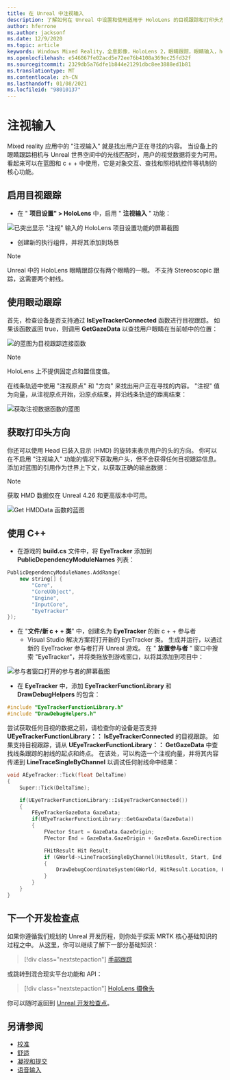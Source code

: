 ```yaml
---
title: 在 Unreal 中注视输入
description: 了解如何在 Unreal 中设置和使用适用于 HoloLens 的目视跟踪和打印头方向的目视输入。
author: hferrone
ms.author: jacksonf
ms.date: 12/9/2020
ms.topic: article
keywords: Windows Mixed Reality，全息影像，HoloLens 2，眼睛跟踪，眼睛输入，head 装显示，Unreal 引擎，混合现实耳机，windows Mixed Reality 耳机，虚拟现实耳机
ms.openlocfilehash: e546867fe02acd5e72ee76b4108a369ec25fd32f
ms.sourcegitcommit: 2329db5a76dfe1b844e21291dbc8ee3888ed1b81
ms.translationtype: MT
ms.contentlocale: zh-CN
ms.lasthandoff: 01/08/2021
ms.locfileid: "98010137"
---
```

# <a name="gaze-input"></a>注视输入

Mixed reality 应用中的 "注视输入" 就是找出用户正在寻找的内容。 当设备上的眼睛跟踪相机与 Unreal 世界空间中的光线匹配时，用户的视觉数据将变为可用。 看起来可以在蓝图和 c + + 中使用，它是对象交互、查找和照相机控件等机制的核心功能。

## <a name="enabling-eye-tracking"></a>启用目视跟踪

- 在 " **项目设置" > HoloLens** 中，启用 " **注视输入** " 功能：

![已突出显示 "注视" 输入的 HoloLens 项目设置功能的屏幕截图](images/unreal-gaze-img-01.png)

- 创建新的执行组件，并将其添加到场景

> [!NOTE]
> Unreal 中的 HoloLens 眼睛跟踪仅有两个眼睛的一眼。 不支持 Stereoscopic 跟踪，这需要两个射线。

## <a name="using-eye-tracking"></a>使用眼动跟踪

首先，检查设备是否支持通过 **IsEyeTrackerConnected** 函数进行目视跟踪。  如果该函数返回 true，则调用 **GetGazeData** 以查找用户眼睛在当前帧中的位置：

![的蓝图为目视跟踪连接函数](images/unreal-gaze-img-02.png)

> [!NOTE]
> HoloLens 上不提供固定点和置信度值。

在线条轨迹中使用 "注视原点" 和 "方向" 来找出用户正在寻找的内容。  "注视" 值为向量，从注视原点开始，沿原点结束，并沿线条轨迹的距离结束：

![获取注视数据函数的蓝图](images/unreal-gaze-img-03.png)

## <a name="getting-head-orientation"></a>获取打印头方向

你还可以使用 Head 已装入显示 (HMD) 的旋转来表示用户的头的方向。 你可以在不启用 "注视输入" 功能的情况下获取用户头，但不会获得任何目视跟踪信息。  添加对蓝图的引用作为世界上下文，以获取正确的输出数据：

> [!NOTE]
> 获取 HMD 数据仅在 Unreal 4.26 和更高版本中可用。

![Get HMDData 函数的蓝图](images/unreal-gaze-img-04.png)

## <a name="using-c"></a>使用 C++

- 在游戏的 **build.cs** 文件中，将 **EyeTracker** 添加到 **PublicDependencyModuleNames** 列表：

```cpp
PublicDependencyModuleNames.AddRange(
    new string[] {
        "Core",
        "CoreUObject",
        "Engine",
        "InputCore",
        "EyeTracker"
});
```

- 在 "**文件/新 c + + 类**" 中，创建名为 **EyeTracker** 的新 c + + 参与者
    - Visual Studio 解决方案将打开新的 EyeTracker 类。 生成并运行，以通过新的 EyeTracker 参与者打开 Unreal 游戏。  在 " **放置参与者** " 窗口中搜索 "EyeTracker"，并将类拖放到游戏窗口，以将其添加到项目中：

![参与者窗口打开的参与者的屏幕截图](images/unreal-gaze-img-06.png)

- 在 **EyeTracker** 中，添加 **EyeTrackerFunctionLibrary** 和 **DrawDebugHelpers** 的包含：

```cpp
#include "EyeTrackerFunctionLibrary.h"
#include "DrawDebugHelpers.h"
```

尝试获取任何目视的数据之前，请检查你的设备是否支持 **UEyeTrackerFunctionLibrary：： IsEyeTrackerConnected** 的目视跟踪。  如果支持目视跟踪，请从 **UEyeTrackerFunctionLibrary：： GetGazeData** 中查找线条跟踪的射线的起点和终点。 在该处，可以构造一个注视向量，并将其内容传递到 **LineTraceSingleByChannel** 以调试任何射线命中结果：

```cpp
void AEyeTracker::Tick(float DeltaTime)
{
    Super::Tick(DeltaTime);

    if(UEyeTrackerFunctionLibrary::IsEyeTrackerConnected())
    {
        FEyeTrackerGazeData GazeData;
        if(UEyeTrackerFunctionLibrary::GetGazeData(GazeData))
        {
            FVector Start = GazeData.GazeOrigin;
            FVector End = GazeData.GazeOrigin + GazeData.GazeDirection * 100;

            FHitResult Hit Result;
            if (GWorld->LineTraceSingleByChannel(HitResult, Start, End, ECollisionChannel::ECC_Visiblity))
            {
                DrawDebugCoordinateSystem(GWorld, HitResult.Location, FQuat::Identity.Rotator(), 10);
            }
        }
    }
}
```

## <a name="next-development-checkpoint"></a>下一个开发检查点

如果你遵循我们规划的 Unreal 开发历程，则你处于探索 MRTK 核心基础知识的过程之中。 从这里，你可以继续了解下一部分基础知识：

> [!div class="nextstepaction"]
> [手部跟踪](unreal-hand-tracking.md)

或跳转到混合现实平台功能和 API：

> [!div class="nextstepaction"]
> [HoloLens 摄像头](unreal-hololens-camera.md)

你可以随时返回到 [Unreal 开发检查点](unreal-development-overview.md#2-core-building-blocks)。

## <a name="see-also"></a>另请参阅
* [校准](../../calibration.md)
* [舒适](../../design/comfort.md)
* [凝视和提交](../../design/gaze-and-commit.md)
* [语音输入](../../out-of-scope/voice-design.md)

